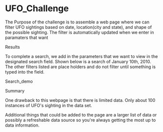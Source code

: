 # UFO_Challenge
The Purpose of the challenge is to assemble a web page where we can filter UFO sightings based on date, location(city and state), and shape of the possible sighting. The filter is automatically updated when we enter in paramaters that want

Results

To complete a search, we add in the parameters that we want to view in the designated search field. Shown below is a search of January 10th, 2010. The other filters listed are place holders and do not filter until something is typed into the field.

Search_demo

Summary

One drawback to this webpage is that there is limited data. Only about 100 instances of UFO's sighting in the data set.

Additional things that could be added to the page are a larger list of data or possibly a refreshable data source so you're always getting the most up to data information.
